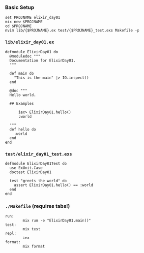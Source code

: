 ### Basic Setup
```
set PROJNAME elixir_day01
mix new $PROJNAME
cd $PROJNAME
nvim lib/{$PROJNAME}.ex test/{$PROJNAME}_test.exs Makefile -p
```

### `lib/elixir_day01.ex`
```
defmodule ElixirDay01 do
  @moduledoc """
  Documentation for ElixirDay01.
  """

  def main do
    "This is the main" |> IO.inspect()
  end

  @doc """
  Hello world.

  ## Examples

      iex> ElixirDay01.hello()
      :world

  """
  def hello do
    :world
  end
end
```

### `test/elixir_day01_test.exs`
```
defmodule ElixirDay01Test do
  use ExUnit.Case
  doctest ElixirDay01

  test "greets the world" do
    assert ElixirDay01.hello() == :world
  end
end
```


### `./Makefile` (requires tabs!)
```
run:
        mix run -e "ElixirDay01.main()"
test:
        mix test
repl:
        iex
format:
        mix format
```
